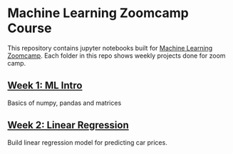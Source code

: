 # Machine Learning Zoomcamp Course

This repository contains jupyter notebooks built for [Machine Learning Zoomcamp](https://datatalks.club/courses/2021-winter-ml-zoomcamp.html).
Each folder in this repo shows weekly projects done for zoom camp. 

## [Week 1: ML Intro](https://github.com/venren/ML-ZoomCamp/tree/master/week-1-ml-intro)
Basics of numpy, pandas and matrices

## [Week 2: Linear Regression](https://github.com/venren/ML-ZoomCamp/tree/master/week-2-linear-regression)
Build linear regression model for predicting car prices. 
